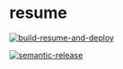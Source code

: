 # resume


[![build-resume-and-deploy](https://github.com/fabioluciano/me.fabioluciano.dev/actions/workflows/build-and-push.yaml/badge.svg)](https://github.com/fabioluciano/me.fabioluciano.dev/actions/workflows/build-and-push.yaml)

[![semantic-release](https://github.com/fabioluciano/me.fabioluciano.dev/actions/workflows/semantic-release.yaml/badge.svg)](https://github.com/fabioluciano/me.fabioluciano.dev/actions/workflows/semantic-release.yaml)

